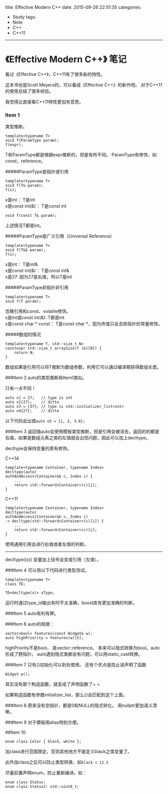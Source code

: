 title: Effective Modern C++
date: 2015-09-26 22:51:35
categories:
  - Study
tags:
  - Note
  - C++
  - C++11
---

《Effective Modern C++》 笔记
============================

看过《Effective C++》，C++11有了很多新的特性。

这本书也是Scott Meyers的，可以看成《Effective C++》的新作吧。
对于C++11的使用总结了很多经验。

我觉得比直接看C++11特性更加有意思。

### Item 1
类型推断。

```
template<typename T>
void f(ParamType param);
f(expr);
```

T和ParamType都是根据expr推断的，但是有所不同。
ParamType有修饰，如const，reference。

#####ParamType是指针或引用

```
template<typename T>
void f(T& param);
f(x);
```

x是int：              T是int</br>
x是const int(&)：     T是const int

```
void f(const T& param);
```

上述情况T都是int。

#####ParamType是广义引用（Universal Reference）

```
template<typename T>
void f(T&& param);
f(x);
```

x是int：  T是int&</br>
x是const int(&)：    T是const int&</br>
x是27:   因为27是右值，所以T是int

#####ParamType非指针非引用

```
template<typename T>
void f(T param);
```

忽略引用和const、volatile修饰。</br>
x是int或const int(&):     T都是int</br>
x是const char * const：   T是const char *，因为传值只会去除指针的常量修饰。

#####数组的情况
```
template<typename T, std::size_t N>
constexpr std::size_t arraySize(T (&)[N]) {
    return N;
}
```

数组如果是引用可以将T推断为数组参数，利用它可以通过编译期获得数组长度。

###Item 2
auto的类型推断和Item1类似。

只有一点不同！

```
auto x1 = 27;   // type is int
auto x2(27);    // ditto
auto x3 = {37}; // type is std::initializer_list<int>
auto x4{27};    // ditto
```

以下代码会出错```auto x5 = {1, 2, 3.0};```

###Item 3
返回值auto会使用模板类型推断，但是引用会被消去，返回的的都是右值，如果是数组元素之类的左值就会出现问题，因此可以加上decltype。

decltype会保持变量的原有修饰。

C++14

```
template<typename Container, typename Index>
decltype(auto)
authAndAccess(Container&& c, Index i) {
    ...
    return std::forward<Container>(c)[i];
}
```

C++11

```
template<typename Container, typename Index>
decltype(auto)
authAndAccess(Container&& c, Index i)
-> decltype(std::forward<Container>(c)[i]) {
    ...
    return std::forward<Container>(c)[i];
}
```

使用通用引用会进行右值或者左值的判断。

------
decltype((x)) 变量加上括号会变成引用（左值）。

###Item 4
可以用以下代码进行类型测试。

```
template<typename T>
class TD;

TD<decltype(x)> xType;
```

运行时通过type_id输出有时不太准确，boost库有更加准确的判断。

###Item 5
auto有利有弊。

###Item 6
auto的局限：

```
vector<bool> features(const Widget& w);
auto highPriority = features(w)[5];
```

highPriority不是bool， 是vector<bool>::reference。
本来可以隐式转换为bool。auto形成了野指针。
auto遇到隐式类都会有问题，可以用static_cast转换。

###Item 7
只有{}初始化可以到处使用。
还有个优点是防止误声明了函数
```
Widget w();
```
其实没有那个构造函数，就变成了声明函数了= =

如果构造函数有参数initializer_list，那么{}会匹配到这个上面。

###Item 8
原来没有空指针，都是0和NULL的隐式转化。
用nullptr更加语义清晰。

###Item 9
对于模板用alias特别方便。

##Item 10
```
enum class Color { black, white };
```
加class进行范围限定，否则其他地方不能定义black之类变量了。

此外加class之后可以防止类型转换，如```black < 12.5```

尽量前置声明enum，防止重新编译。如：

```
enum class Status;
enum class Status2: std::uint8_t;
```


